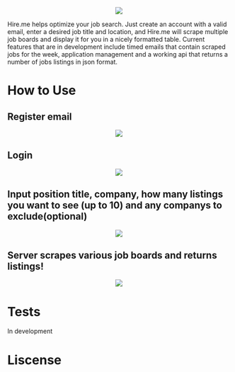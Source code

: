 <p align='center'>
<img src='https://github.com/ianmat55/HireMe/blob/master/public/img/hireme_logo.png'>
</p>
Hire.me helps optimize your job search. Just create an account with a valid email, enter a desired job title and location, and Hire.me will scrape multiple job boards and display it for you in a nicely formatted table. Current features that are in development include timed emails that contain scraped jobs for the week, application management and a working api that returns a number of jobs listings in json format.

# How to Use
## Register email

<p align='center'>
<img src='https://github.com/ianmat55/HireMe/blob/master/public/img/hireme_register.png'>
</p>

## Login

<p align='center'>
<img src='https://github.com/ianmat55/HireMe/blob/master/public/img/hireme_login.png'>
</p>

## Input position title, company, how many listings you want to see (up to 10) and any companys to exclude(optional)

<p align='center'>
<img src='https://github.com/ianmat55/HireMe/blob/master/public/img/hireme_searchbar.png'>
</p>

## Server scrapes various job boards and returns listings!

<p align='center'>
<img src='https://github.com/ianmat55/HireMe/blob/master/public/img/hireme_searchresults.png'>
</p>

# Tests
In development

# Liscense 
